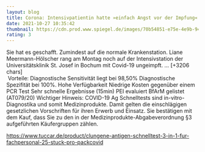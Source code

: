 ```yaml
--- 
layout: blog
title: Corona: Intensivpatientin hatte »einfach Angst vor der Impfung«
date: 2021-10-27 10:35:42
thumbnail: https://cdn.prod.www.spiegel.de/images/70b54851-e75e-4e9b-9452-8727d2305d63_w1280_r1.77_fpx68_fpy37.jpg
rating: 3
---
```

Sie hat es geschafft. Zumindest auf die normale Krankenstation. Liane Meermann-Hölscher rang am Montag noch auf der Intensivstation der Universitätsklinik St. Josef in Bochum mit Covid-19 ungeimpft.… [+3206 chars]</br>&nbsp;Vorteile:
Diagnostische Sensitivität liegt bei 98,50%
Diagnostische Spezifität bei 100%.
Hohe Verfügbarkeit
Niedrige Kosten gegenüber einem PCR Test
Sehr schnelle Ergebnisse (15min)
PEI evaluiert
BfArM gelistet (AT079/20)
Wichtiger Hinweis:
COVID-19 Ag Schnelltests sind in-vitro-Diagnostika und somit Medizinprodukte. Damit gelten die einschlägigen gesetzlichen Vorschriften für ihren Erwerb und Einsatz. Sie bestätigen mit dem Kauf, dass Sie zu den in der Medizinprodukte-Abgabeverordnung §3 aufgeführten Käufergruppen zählen.

https://www.tuccar.de/product/clungene-antigen-schnelltest-3-in-1-fur-fachpersonal-25-stuck-pro-pack<a href="https://www.tuccar.de/product/clungene-antigen-schnelltest-3-in-1-fur-fachpersonal-25-stuck-pro-pack">covid</a>